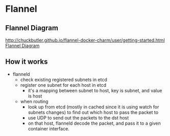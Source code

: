 # Flannel
## Flannel Diagram
http://chuckbutler.github.io/flannel-docker-charm/user/getting-started.html
[Flannel Diagram](http://chuckbutler.github.io/flannel-docker-charm/images/flannel-topology.png)

## How it works
* flanneld
  * check existing registered subnets in etcd
  * register one subnet for each host in etcd
    * it's a mapping between subnet to host, key is subnet, and value is host
  * when routing
    * look up from etcd (mostly in cached since it is using watch for subnets changes) to find out which host to pass the packet to
    * use UDP to send out the packets to the dst host
    * on that host, flanneld decode the packet, and pass it to a given container interface.
